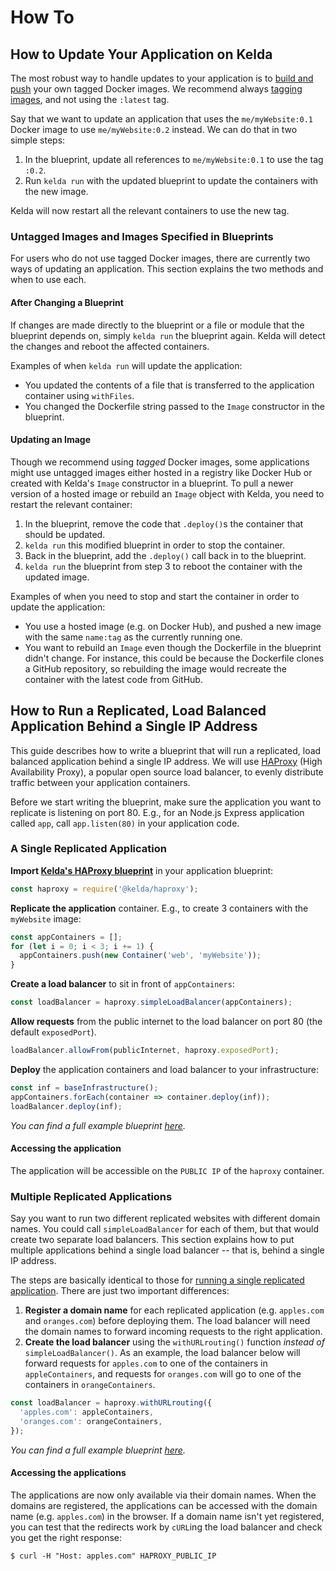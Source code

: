 # How To

## How to Update Your Application on Kelda
The most robust way to handle updates to your application is to [build and
push](https://docs.docker.com/get-started/part2/) your own tagged Docker images.
We recommend always [tagging images](https://docs.docker.com/engine/reference/commandline/build/#tag-an-image--t),
and not using the `:latest` tag.

Say that we want to update an application that uses the `me/myWebsite:0.1`
Docker image to use `me/myWebsite:0.2` instead. We can do that in two simple
steps:

1. In the blueprint, update all references to `me/myWebsite:0.1` to use the tag
`:0.2`.
2. Run `kelda run` with the updated blueprint to update the containers with the
new image.

Kelda will now restart all the relevant containers to use the new tag.

### Untagged Images and Images Specified in Blueprints
For users who do not use tagged Docker images, there are currently two ways of
updating an application. This section explains the two methods and when to use
each.

#### After Changing a Blueprint
If changes are made directly to the blueprint or a file or module that the
blueprint depends on, simply `kelda run` the blueprint again. Kelda will detect
the changes and reboot the affected containers.

Examples of when `kelda run` will update the application:

* You updated the contents of a file that is transferred to the application
container using `withFiles`.
* You changed the Dockerfile string passed to the `Image` constructor in the
blueprint.


#### Updating an Image
Though we recommend using _tagged_ Docker images, some applications might use
untagged images either hosted in a registry like Docker Hub or created with
Kelda's `Image` constructor in a blueprint. To pull a newer version of a hosted
image or rebuild an `Image` object with Kelda, you need to restart the relevant
container:

1. In the blueprint, remove the code that `.deploy()`s the container that
should be updated.
2. `kelda run` this modified blueprint in order to stop the container.
3. Back in the blueprint, add the `.deploy()` call back in to the blueprint.
4. `kelda run` the blueprint from step 3 to reboot the container with the
updated image.

Examples of when you need to stop and start the container in order to update the
application:

* You use a hosted image (e.g. on Docker Hub), and pushed a new image with the
same `name:tag` as the currently running one.
* You want to rebuild an `Image` even though the Dockerfile in the blueprint
didn't change. For instance, this could be because the Dockerfile clones a
GitHub repository, so rebuilding the image would recreate the container with
the latest code from GitHub.

## How to Run a Replicated, Load Balanced Application Behind a Single IP Address
This guide describes how to write a blueprint that will run a replicated, load
balanced application behind a single IP address. We will use [HAProxy](https://www.haproxy.com/)
(High Availability Proxy), a popular open source load balancer, to evenly
distribute traffic between your application containers.

Before we start writing the blueprint, make sure the application you want to
replicate is listening on port 80. E.g., for an Node.js Express application
called `app`, call `app.listen(80)` in your application code.

### A Single Replicated Application
**Import [Kelda's HAProxy blueprint](https://github.com/kelda/haproxy)** in your
application blueprint:

```javascript
const haproxy = require('@kelda/haproxy');
```

**Replicate the application** container. E.g., to create 3 containers with the
`myWebsite` image:

```javascript
const appContainers = [];
for (let i = 0; i < 3; i += 1) {
  appContainers.push(new Container('web', 'myWebsite'));
}
```

**Create a load balancer** to sit in front of `appContainers`:

```javascript
const loadBalancer = haproxy.simpleLoadBalancer(appContainers);
```

**Allow requests** from the public internet to the load balancer on port 80 (the
default `exposedPort`).

```javascript
loadBalancer.allowFrom(publicInternet, haproxy.exposedPort);
```

**Deploy** the application containers and load balancer to your infrastructure:

```javascript
const inf = baseInfrastructure();
appContainers.forEach(container => container.deploy(inf));
loadBalancer.deploy(inf);
```

*You can find a full example blueprint [here](https://github.com/kelda/haproxy/blob/master/examples/haproxyExampleSingleApp.js).*


#### Accessing the application
The application will be accessible on the `PUBLIC IP` of the `haproxy`
container.

### Multiple Replicated Applications
Say you want to run two different replicated websites with different domain
names. You could call `simpleLoadBalancer` for each of them, but that would
create two separate load balancers. This section explains how to put multiple
applications behind a single load balancer -- that is, behind a single
IP address.

The steps are basically identical to those for [running a single replicated application](#a-single-replicated-application).
There are just two important differences:

1. **Register a domain name** for each replicated application (e.g. `apples.com`
  and `oranges.com`) before deploying them. The load balancer will need the
  domain names to forward incoming requests to the right application.
2. **Create the load balancer** using the `withURLrouting()` function _instead
  of_  `simpleLoadBalancer()`. As an example, the load balancer below will
  forward requests for `apples.com` to one of the containers in
  `appleContainers`, and requests for `oranges.com` will go to one of the
  containers in `orangeContainers`.

```javascript
const loadBalancer = haproxy.withURLrouting({
  'apples.com': appleContainers,
  'oranges.com': orangeContainers,
});
```

*You can find a full example blueprint [here](https://github.com/kelda/haproxy/blob/master/examples/haproxyExampleMultipleApps.js).*

#### Accessing the applications
The applications are now only available via their domain names. When the domains
are registered, the applications can be accessed with the domain name
(e.g. `apples.com`) in the browser. If a domain name isn't yet
registered, you can test that the redirects work by `cURL`ing the load balancer
and check you get the right response:

```console
$ curl -H "Host: apples.com" HAPROXY_PUBLIC_IP
```
